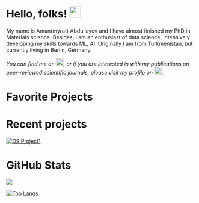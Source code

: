 
# Hello, folks! <img src="https://github.com/amanabdulla296/amanabdullayev/blob/3d5e9aa6f66926e1e6b9d67971331952f9bca67b/arrwrhhthqx.gif" width="30px">

My name is Aman(myrat) Abdullayev and I have almost finished my PhD in Materials science. Besides, I am an enthusiast of data science, intensively developing my skills towards ML, AI. Originally I am from Turkmenistan, but currently living in Berlin, Germany.

<!-- Actual text -->

*You can find me on [<img src="https://github.com/amanabdulla296/amanabdullayev/blob/4551dbaf8519259c0ec41c706293c257b5d435aa/download%20(1).png" width="20px"/>](https://www.linkedin.com/in/amanmyrat-abdullayew-94758b14/), or if you are interested in with my publications on peer-reviewed scientific journals, please visit my profile on [<img src="https://github.com/amanabdulla296/amanabdullayev/blob/4551dbaf8519259c0ec41c706293c257b5d435aa/download.png" width="20px"/>](https://scholar.google.com/citations?user=22M2i14AAAAJ&hl=en).*



# Favorite Projects


# Recent projects

[![DS Project1](https://github-readme-stats.vercel.app/api/pin/?username=amanabdulla296&repo=DS_projects_yandex&theme=dark)](https://github.com/amanabdulla296/DS_projects_yandex)


# GitHub Stats

<img align="center" src="https://github-readme-stats.vercel.app/api?username=amanabdulla296&show_icons=true&theme=dark" /> 

[![Top Langs](https://github-readme-stats.vercel.app/api/top-langs/?username=amanabdull296&layout=compact&theme=dark)](https://github.com/amanabdulla296/github-readme-stats)
